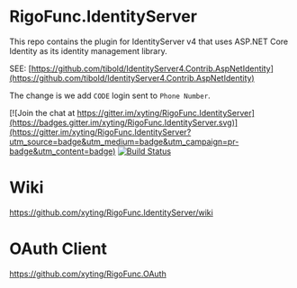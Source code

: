 # RigoFunc.IdentityServer
This repo contains the plugin for IdentityServer v4 that uses ASP.NET Core Identity as its identity management library.

SEE: [https://github.com/tibold/IdentityServer4.Contrib.AspNetIdentity](https://github.com/tibold/IdentityServer4.Contrib.AspNetIdentity)

The change is we add `CODE` login sent to `Phone Number`.

[![Join the chat at https://gitter.im/xyting/RigoFunc.IdentityServer](https://badges.gitter.im/xyting/RigoFunc.IdentityServer.svg)](https://gitter.im/xyting/RigoFunc.IdentityServer?utm_source=badge&utm_medium=badge&utm_campaign=pr-badge&utm_content=badge)
[![Build Status](https://travis-ci.org/lotosbin/RigoFunc.IdentityServer.svg?branch=master)](https://travis-ci.org/lotosbin/RigoFunc.IdentityServer)

# Wiki
https://github.com/xyting/RigoFunc.IdentityServer/wiki

# OAuth Client
https://github.com/xyting/RigoFunc.OAuth
